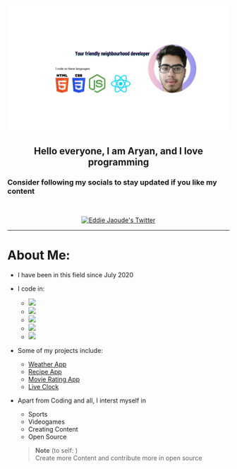 <img src="https://github.com/AryanBabber/AryanBabber/blob/main/Your%20friendly%20neighbourhood%20developer.png" alt="Aryan Babber" />

<h2 align='center'>Hello everyone, I am Aryan, and I love programming </h2>

### Consider following my socials to stay updated if you like my content
<br>

<p align="center">
  <a href="http://twitter.com/abgonecoding">
    <img src="https://img.shields.io/twitter/follow/abgonecoding?label=Twitter&logo=twitter&style=for-the-badge&color=blue" alt="Eddie Jaoude's Twitter"/>
  </a>
</p>

---

# About Me:

- I have been in this field since July 2020
- I code in:
  - <a href="#"><img src="https://img.icons8.com/color/48/000000/html-5.png"></a>
  - <a href="#"><img src="https://img.icons8.com/color/48/000000/css3.png"></a>
  - <a href="#"><img src="https://img.icons8.com/color/48/000000/javascript.png"></a>
  - <a href="#"><img src="https://img.icons8.com/color/48/000000/nodejs.png"></a>
  - <a href="#"><img src="https://img.icons8.com/color/48/000000/react-native.png"></a>


- Some of my projects include:
  - [Weather App](https://github.com/AryanBabber/Javascript-10-big-projects/tree/main/Weather%20App)
  - [Recipe App](https://github.com/AryanBabber/Javascript-10-big-projects/tree/main/Recipe%20App)
  - [Movie Rating App](https://github.com/AryanBabber/Javascript-10-big-projects/tree/main/Movie%20App)
  - [Live Clock](https://github.com/AryanBabber/JavaScript-clock)

- Apart from Coding and all, I interst myself in
  - Sports
  - Videogames
  - Creating Content
  - Open Source
  > **Note** (to self: )<br>
  > Create more Content and contribute more in open source
